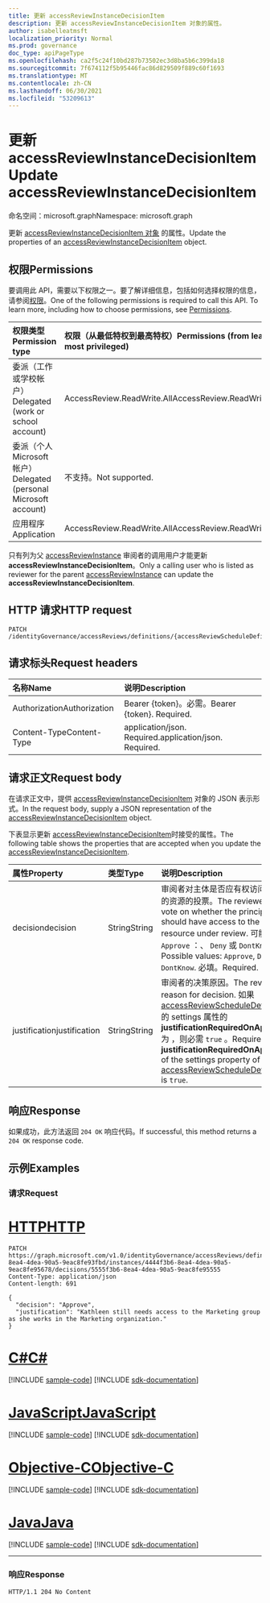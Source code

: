```yaml
---
title: 更新 accessReviewInstanceDecisionItem
description: 更新 accessReviewInstanceDecisionItem 对象的属性。
author: isabelleatmsft
localization_priority: Normal
ms.prod: governance
doc_type: apiPageType
ms.openlocfilehash: ca2f5c24f10bd287b73502ec3d8ba5b6c399da18
ms.sourcegitcommit: 7f674112f5b95446fac86d829509f889c60f1693
ms.translationtype: MT
ms.contentlocale: zh-CN
ms.lasthandoff: 06/30/2021
ms.locfileid: "53209613"
---
```

# <a name="update-accessreviewinstancedecisionitem"></a><span data-ttu-id="d8941-103">更新 accessReviewInstanceDecisionItem</span><span class="sxs-lookup"><span data-stu-id="d8941-103">Update accessReviewInstanceDecisionItem</span></span>
<span data-ttu-id="d8941-104">命名空间：microsoft.graph</span><span class="sxs-lookup"><span data-stu-id="d8941-104">Namespace: microsoft.graph</span></span>

<span data-ttu-id="d8941-105">更新 [accessReviewInstanceDecisionItem 对象](../resources/accessreviewinstancedecisionitem.md) 的属性。</span><span class="sxs-lookup"><span data-stu-id="d8941-105">Update the properties of an [accessReviewInstanceDecisionItem](../resources/accessreviewinstancedecisionitem.md) object.</span></span>


## <a name="permissions"></a><span data-ttu-id="d8941-106">权限</span><span class="sxs-lookup"><span data-stu-id="d8941-106">Permissions</span></span>
<span data-ttu-id="d8941-p101">要调用此 API，需要以下权限之一。要了解详细信息，包括如何选择权限的信息，请参阅[权限](/graph/permissions-reference)。</span><span class="sxs-lookup"><span data-stu-id="d8941-p101">One of the following permissions is required to call this API. To learn more, including how to choose permissions, see [Permissions](/graph/permissions-reference).</span></span>

|<span data-ttu-id="d8941-109">权限类型</span><span class="sxs-lookup"><span data-stu-id="d8941-109">Permission type</span></span>|<span data-ttu-id="d8941-110">权限（从最低特权到最高特权）</span><span class="sxs-lookup"><span data-stu-id="d8941-110">Permissions (from least to most privileged)</span></span>|
|:---|:---|
|<span data-ttu-id="d8941-111">委派（工作或学校帐户）</span><span class="sxs-lookup"><span data-stu-id="d8941-111">Delegated (work or school account)</span></span>|<span data-ttu-id="d8941-112">AccessReview.ReadWrite.All</span><span class="sxs-lookup"><span data-stu-id="d8941-112">AccessReview.ReadWrite.All</span></span>|
|<span data-ttu-id="d8941-113">委派（个人 Microsoft 帐户）</span><span class="sxs-lookup"><span data-stu-id="d8941-113">Delegated (personal Microsoft account)</span></span>|<span data-ttu-id="d8941-114">不支持。</span><span class="sxs-lookup"><span data-stu-id="d8941-114">Not supported.</span></span>|
|<span data-ttu-id="d8941-115">应用程序</span><span class="sxs-lookup"><span data-stu-id="d8941-115">Application</span></span>|<span data-ttu-id="d8941-116">AccessReview.ReadWrite.All</span><span class="sxs-lookup"><span data-stu-id="d8941-116">AccessReview.ReadWrite.All</span></span>|

<span data-ttu-id="d8941-117">只有列为父 [accessReviewInstance](../resources/accessreviewinstance.md) 审阅者的调用用户才能更新 **accessReviewInstanceDecisionItem**。</span><span class="sxs-lookup"><span data-stu-id="d8941-117">Only a calling user who is listed as reviewer for the parent [accessReviewInstance](../resources/accessreviewinstance.md) can update the **accessReviewInstanceDecisionItem**.</span></span>

## <a name="http-request"></a><span data-ttu-id="d8941-118">HTTP 请求</span><span class="sxs-lookup"><span data-stu-id="d8941-118">HTTP request</span></span>

<!-- {
  "blockType": "ignored"
}
-->
``` http
PATCH /identityGovernance/accessReviews/definitions/{accessReviewScheduleDefinitionId}/instances/{accessReviewInstanceId}/decisions/{accessReviewInstanceDecisionItemId}
```

## <a name="request-headers"></a><span data-ttu-id="d8941-119">请求标头</span><span class="sxs-lookup"><span data-stu-id="d8941-119">Request headers</span></span>
|<span data-ttu-id="d8941-120">名称</span><span class="sxs-lookup"><span data-stu-id="d8941-120">Name</span></span>|<span data-ttu-id="d8941-121">说明</span><span class="sxs-lookup"><span data-stu-id="d8941-121">Description</span></span>|
|:---|:---|
|<span data-ttu-id="d8941-122">Authorization</span><span class="sxs-lookup"><span data-stu-id="d8941-122">Authorization</span></span>|<span data-ttu-id="d8941-p102">Bearer {token}。必需。</span><span class="sxs-lookup"><span data-stu-id="d8941-p102">Bearer {token}. Required.</span></span>|
|<span data-ttu-id="d8941-125">Content-Type</span><span class="sxs-lookup"><span data-stu-id="d8941-125">Content-Type</span></span>|<span data-ttu-id="d8941-p103">application/json. Required.</span><span class="sxs-lookup"><span data-stu-id="d8941-p103">application/json. Required.</span></span>|

## <a name="request-body"></a><span data-ttu-id="d8941-128">请求正文</span><span class="sxs-lookup"><span data-stu-id="d8941-128">Request body</span></span>
<span data-ttu-id="d8941-129">在请求正文中，提供 [accessReviewInstanceDecisionItem](../resources/accessreviewinstancedecisionitem.md) 对象的 JSON 表示形式。</span><span class="sxs-lookup"><span data-stu-id="d8941-129">In the request body, supply a JSON representation of the [accessReviewInstanceDecisionItem](../resources/accessreviewinstancedecisionitem.md) object.</span></span>

<span data-ttu-id="d8941-130">下表显示更新 [accessReviewInstanceDecisionItem](../resources/accessreviewinstancedecisionitem.md)时接受的属性。</span><span class="sxs-lookup"><span data-stu-id="d8941-130">The following table shows the properties that are accepted when you update the [accessReviewInstanceDecisionItem](../resources/accessreviewinstancedecisionitem.md).</span></span>

|<span data-ttu-id="d8941-131">属性</span><span class="sxs-lookup"><span data-stu-id="d8941-131">Property</span></span>|<span data-ttu-id="d8941-132">类型</span><span class="sxs-lookup"><span data-stu-id="d8941-132">Type</span></span>|<span data-ttu-id="d8941-133">说明</span><span class="sxs-lookup"><span data-stu-id="d8941-133">Description</span></span>|
|:---|:---|:---|
|<span data-ttu-id="d8941-134">decision</span><span class="sxs-lookup"><span data-stu-id="d8941-134">decision</span></span>|<span data-ttu-id="d8941-135">String</span><span class="sxs-lookup"><span data-stu-id="d8941-135">String</span></span>|<span data-ttu-id="d8941-136">审阅者对主体是否应有权访问所审阅的资源的投票。</span><span class="sxs-lookup"><span data-stu-id="d8941-136">The reviewer's vote on whether the principal should have access to the resource under review.</span></span> <span data-ttu-id="d8941-137">可能的值 `Approve` ：、 `Deny` 或 `DontKnow` 。</span><span class="sxs-lookup"><span data-stu-id="d8941-137">Possible values: `Approve`, `Deny`, or `DontKnow`.</span></span> <span data-ttu-id="d8941-138">必填。</span><span class="sxs-lookup"><span data-stu-id="d8941-138">Required.</span></span>|
|<span data-ttu-id="d8941-139">justification</span><span class="sxs-lookup"><span data-stu-id="d8941-139">justification</span></span>|<span data-ttu-id="d8941-140">String</span><span class="sxs-lookup"><span data-stu-id="d8941-140">String</span></span>|<span data-ttu-id="d8941-141">审阅者的决策原因。</span><span class="sxs-lookup"><span data-stu-id="d8941-141">The reviewer's reason for decision.</span></span> <span data-ttu-id="d8941-142">如果 [accessReviewScheduleDefinition](../resources/accessreviewscheduledefinition.md)的 settings 属性的 **justificationRequiredOnApproval** 为 ，则必需 `true` 。</span><span class="sxs-lookup"><span data-stu-id="d8941-142">Required if the **justificationRequiredOnApproval** of the settings property of the [accessReviewScheduleDefinition](../resources/accessreviewscheduledefinition.md) is `true`.</span></span>|

## <a name="response"></a><span data-ttu-id="d8941-143">响应</span><span class="sxs-lookup"><span data-stu-id="d8941-143">Response</span></span>

<span data-ttu-id="d8941-144">如果成功，此方法返回 `204 OK` 响应代码。</span><span class="sxs-lookup"><span data-stu-id="d8941-144">If successful, this method returns a `204 OK` response code.</span></span>

## <a name="examples"></a><span data-ttu-id="d8941-145">示例</span><span class="sxs-lookup"><span data-stu-id="d8941-145">Examples</span></span>

### <a name="request"></a><span data-ttu-id="d8941-146">请求</span><span class="sxs-lookup"><span data-stu-id="d8941-146">Request</span></span>

# <a name="http"></a>[<span data-ttu-id="d8941-147">HTTP</span><span class="sxs-lookup"><span data-stu-id="d8941-147">HTTP</span></span>](#tab/http)
<!-- {
  "blockType": "request",
  "name": "update_accessreviewinstancedecisionitem"
}
-->
``` http
PATCH https://graph.microsoft.com/v1.0/identityGovernance/accessReviews/definitions/abadf3b6-8ea4-4dea-90a5-9eac8fe93fbd/instances/4444f3b6-8ea4-4dea-90a5-9eac8fe95678/decisions/5555f3b6-8ea4-4dea-90a5-9eac8fe95555
Content-Type: application/json
Content-length: 691

{
  "decision": "Approve",
  "justification": "Kathleen still needs access to the Marketing group as she works in the Marketing organization."
}
```
# <a name="c"></a>[<span data-ttu-id="d8941-148">C#</span><span class="sxs-lookup"><span data-stu-id="d8941-148">C#</span></span>](#tab/csharp)
[!INCLUDE [sample-code](../includes/snippets/csharp/update-accessreviewinstancedecisionitem-csharp-snippets.md)]
[!INCLUDE [sdk-documentation](../includes/snippets/snippets-sdk-documentation-link.md)]

# <a name="javascript"></a>[<span data-ttu-id="d8941-149">JavaScript</span><span class="sxs-lookup"><span data-stu-id="d8941-149">JavaScript</span></span>](#tab/javascript)
[!INCLUDE [sample-code](../includes/snippets/javascript/update-accessreviewinstancedecisionitem-javascript-snippets.md)]
[!INCLUDE [sdk-documentation](../includes/snippets/snippets-sdk-documentation-link.md)]

# <a name="objective-c"></a>[<span data-ttu-id="d8941-150">Objective-C</span><span class="sxs-lookup"><span data-stu-id="d8941-150">Objective-C</span></span>](#tab/objc)
[!INCLUDE [sample-code](../includes/snippets/objc/update-accessreviewinstancedecisionitem-objc-snippets.md)]
[!INCLUDE [sdk-documentation](../includes/snippets/snippets-sdk-documentation-link.md)]

# <a name="java"></a>[<span data-ttu-id="d8941-151">Java</span><span class="sxs-lookup"><span data-stu-id="d8941-151">Java</span></span>](#tab/java)
[!INCLUDE [sample-code](../includes/snippets/java/update-accessreviewinstancedecisionitem-java-snippets.md)]
[!INCLUDE [sdk-documentation](../includes/snippets/snippets-sdk-documentation-link.md)]

---



### <a name="response"></a><span data-ttu-id="d8941-152">响应</span><span class="sxs-lookup"><span data-stu-id="d8941-152">Response</span></span>
<!-- {
  "blockType": "response",
  "truncated": true
}
-->
``` http
HTTP/1.1 204 No Content
```
